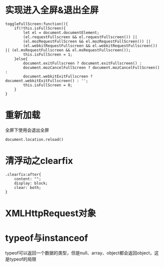 # 实现进入全屏&退出全屏
```
toggleFullScreen:function(){
    if(!this.isFullScreen){
        let el = document.documentElement;
        (el.requestFullscreen && el.requestFullscreen()) ||
        (el.mozRequestFullScreen && el.mozRequestFullScreen()) ||
        (el.webkitRequestFullscreen && el.webkitRequestFullscreen()) || (el.msRequestFullscreen && el.msRequestFullscreen());
        this.isFullScreen = 1;
    }else{
        document.exitFullscreen ? document.exitFullscreen() :
        document.mozCancelFullScreen ? document.mozCancelFullScreen() :
        document.webkitExitFullscreen ? document.webkitExitFullscreen() : '';
        this.isFullScreen = 0;
    }
}
```

# 重新加载
全屏下使用会退出全屏
```
document.location.reload()
```

# 清浮动之clearfix
```
.clearfix:after{
    content: "";
    display: block;
    clear: both;
}
```

# XMLHttpRequest对象

# typeof与instanceof
typeof可以返回一个数据的类型，但是null、array、object都会返回object，这是typeof的局限
